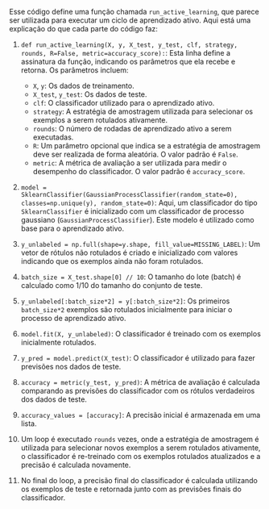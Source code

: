 Esse código define uma função chamada `run_active_learning`, que parece ser utilizada para executar um ciclo de aprendizado ativo. Aqui está uma explicação do que cada parte do código faz:

1. `def run_active_learning(X, y, X_test, y_test, clf, strategy, rounds, R=False, metric=accuracy_score):`: Esta linha define a assinatura da função, indicando os parâmetros que ela recebe e retorna. Os parâmetros incluem:
   - `X`, `y`: Os dados de treinamento.
   - `X_test`, `y_test`: Os dados de teste.
   - `clf`: O classificador utilizado para o aprendizado ativo.
   - `strategy`: A estratégia de amostragem utilizada para selecionar os exemplos a serem rotulados ativamente.
   - `rounds`: O número de rodadas de aprendizado ativo a serem executadas.
   - `R`: Um parâmetro opcional que indica se a estratégia de amostragem deve ser realizada de forma aleatória. O valor padrão é `False`.
   - `metric`: A métrica de avaliação a ser utilizada para medir o desempenho do classificador. O valor padrão é `accuracy_score`.

2. `model = SklearnClassifier(GaussianProcessClassifier(random_state=0), classes=np.unique(y), random_state=0)`: Aqui, um classificador do tipo `SklearnClassifier` é inicializado com um classificador de processo gaussiano (`GaussianProcessClassifier`). Este modelo é utilizado como base para o aprendizado ativo.

3. `y_unlabeled = np.full(shape=y.shape, fill_value=MISSING_LABEL)`: Um vetor de rótulos não rotulados é criado e inicializado com valores indicando que os exemplos ainda não foram rotulados.

4. `batch_size = X_test.shape[0] // 10`: O tamanho do lote (batch) é calculado como 1/10 do tamanho do conjunto de teste.

5. `y_unlabeled[:batch_size*2] = y[:batch_size*2]`: Os primeiros `batch_size*2` exemplos são rotulados inicialmente para iniciar o processo de aprendizado ativo.

6. `model.fit(X, y_unlabeled)`: O classificador é treinado com os exemplos inicialmente rotulados.

7. `y_pred = model.predict(X_test)`: O classificador é utilizado para fazer previsões nos dados de teste.

8. `accuracy = metric(y_test, y_pred)`: A métrica de avaliação é calculada comparando as previsões do classificador com os rótulos verdadeiros dos dados de teste.

9. `accuracy_values = [accuracy]`: A precisão inicial é armazenada em uma lista.

10. Um loop é executado `rounds` vezes, onde a estratégia de amostragem é utilizada para selecionar novos exemplos a serem rotulados ativamente, o classificador é re-treinado com os exemplos rotulados atualizados e a precisão é calculada novamente.

11. No final do loop, a precisão final do classificador é calculada utilizando os exemplos de teste e retornada junto com as previsões finais do classificador.